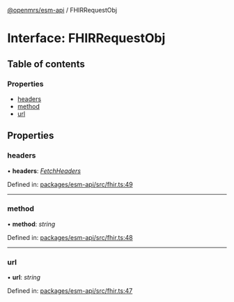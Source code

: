 [@openmrs/esm-api](../API.md) / FHIRRequestObj

# Interface: FHIRRequestObj

## Table of contents

### Properties

- [headers](fhirrequestobj.md#headers)
- [method](fhirrequestobj.md#method)
- [url](fhirrequestobj.md#url)

## Properties

### headers

• **headers**: [*FetchHeaders*](fetchheaders.md)

Defined in: [packages/esm-api/src/fhir.ts:49](https://github.com/nk183/openmrs-esm-core/blob/master/packages/esm-api/src/fhir.ts#L49)

___

### method

• **method**: *string*

Defined in: [packages/esm-api/src/fhir.ts:48](https://github.com/nk183/openmrs-esm-core/blob/master/packages/esm-api/src/fhir.ts#L48)

___

### url

• **url**: *string*

Defined in: [packages/esm-api/src/fhir.ts:47](https://github.com/nk183/openmrs-esm-core/blob/master/packages/esm-api/src/fhir.ts#L47)
